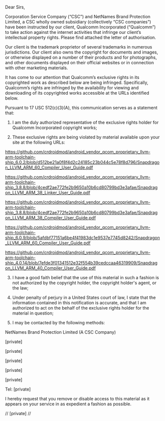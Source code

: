 Dear Sirs,

 

Corporation Service Company (“CSC”) and NetNames Brand Protection Limited, a CSC wholly owned subsidiary (collectively “CSC companies”) have been instructed by our client, Qualcomm Incorporated (“Qualcomm”) to take action against the internet activities that infringe our client’s intellectual property rights. Please find attached the letter of authorisation.

 

Our client is the trademark proprietor of several trademarks in numerous jurisdictions. Our client also owns the copyright for documents and images, or otherwise displayed on a number of their products and for photographs, and other documents displayed on their official websites or in connection with other marketing materials.


It has come to our attention that Qualcomm’s exclusive rights in its copyrighted work as described below are being infringed.  Specifically, Qualcomm’s rights are infringed by the availability for viewing and downloading of its copyrighted works accessible at the URLs identified below.

Pursuant to 17 USC 512(c)(3)(A), this communication serves as a statement that:

 

1. I am the duly authorized representative of the exclusive rights holder for Qualcomm Incorporated copyright works;

2. These exclusive rights are being violated by material available upon your site at the following URLs:

 

https://github.com/crdroidmod/android_vendor_qcom_proprietary_llvm-arm-toolchain-ship_6.0.2/blob/d512be21a0f8f4d2c24185c23b044c5e78f8d796/Snapdragon_LLVM_ARM_60_Compiler_User_Guide.pdf


https://github.com/crdroidmod/android_vendor_qcom_proprietary_llvm-arm-toolchain-ship_3.8.8/blob/4cedf2ae772fe2b9650a10b6cd80799bd3e3afae/Snapdragon_LLVM_ARM_38_Linker_User_Guide.pdf

 

https://github.com/crdroidmod/android_vendor_qcom_proprietary_llvm-arm-toolchain-ship_3.8.8/blob/4cedf2ae772fe2b9650a10b6cd80799bd3e3afae/Snapdragon_LLVM_ARM_38_Compiler_User_Guide.pdf

 

https://github.com/crdroidmod/android_vendor_qcom_proprietary_llvm-arm-toolchain-ship_6.0.9/blob/5afdbf77151a6be4f41983dc1e9537e7745d8242/Snapdragon_LLVM_ARM_60_Compiler_User_Guide.pdf

 

https://github.com/crdroidmod/android_vendor_qcom_proprietary_llvm-arm-toolchain-ship_4.0.14/blob/7efde3f01341512e32f554b39cedccaa46319909/Snapdragon_LLVM_ARM_40_Compiler_User_Guide.pdf

 

3. I have a good faith belief that the use of this material in such a fashion is not authorized by the copyright holder, the copyright holder's agent, or the law;

4. Under penalty of perjury in a United States court of law, I state that the information contained in this notification is accurate, and that I am authorized to act on the behalf of the exclusive rights holder for the material in question;

5. I may be contacted by the following methods:

 

NetNames Brand Protection Limited (A CSC Company)

[private]

[private]

[private]

[private]

[private]

Tel: [private]

 

I hereby request that you remove or disable access to this material as it appears on your service in as expedient a fashion as possible.

 

// [private] //
